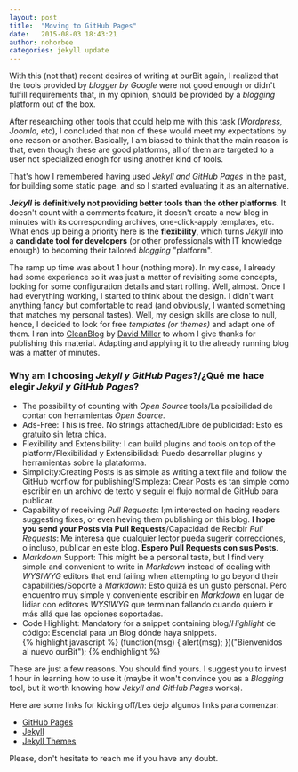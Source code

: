 ```yaml
---
layout: post
title:  "Moving to GitHub Pages"
date:   2015-08-03 18:43:21
author: nohorbee
categories: jekyll update
---
```


With this (not that) recent desires of writing at ourBit again, I realized that the tools provided by *blogger by Google* were not good enough or didn't fulfill requirements that, in my opinion, should be provided by a *blogging* platform out of the box<!--MORE-->.  

After researching other tools that could help me with this task (*Wordpress, Joomla*, etc), I concluded that non of these would meet my expectations by one reason or another. Basically, I am biased to think that the main reason is that, even though these are good platforms, all of them are targeted to a user not specialized enogh for using another kind of tools.  

That's how I remembered having used *Jekyll and GitHub Pages* in the past, for building some static page, and so I started evaluating it as an alternative.  

***Jekyll*** **is definitively not providing better tools than the other platforms**. It doesn't count with a comments feature, it doesn't create a new blog in minutes with its corresponding archives, one-click-apply templates, etc. What ends up being a priority here is the **flexibility**, which turns *Jekyll* into a **candidate tool for developers** (or other professionals with IT knowledge enough) to becoming their tailored *blogging* "platform".  

The ramp up time was about 1 hour (nothing more). In my case, I already had some experience so it was just a matter of revisiting some concepts, looking for some configuration details and start rolling. Well, almost. Once I had everything working, I started to think about the design. I didn't want anything fancy but comfortable to read (and obviously, I wanted something that matches my personal tastes). Well, my design skills are close to null, hence, I decided to look for free *templates (or themes)* and adapt one of them. I ran into [CleanBlog](https://github.com/IronSummitMedia/startbootstrap-clean-blog) by [David Miller](https://github.com/davidtmiller) to whom I give thanks for publishing this material. Adapting and applying it to the already running blog was a matter of minutes.  

### Why am I choosing *Jekyll y GitHub Pages*?/¿Qué me hace elegir *Jekyll y GitHub Pages*?

- The possibility of counting with *Open Source* tools/La posibilidad de contar con herramientas *Open Source*.
- Ads-Free: This is free. No strings attached/Libre de publicidad: Esto es gratuito sin letra chica.
- Flexibility and Extensibility: I can build plugins and tools on top of the platform/Flexibilidad y Extensibilidad: Puedo desarrollar plugins y herramientas sobre la plataforma.
- Simplicity:Creating Posts is as simple as writing a text file and follow the GitHub worflow for publishing/Simpleza: Crear Posts es tan simple como escribir en un archivo de texto y seguir el flujo normal de GitHub para publicar.
- Capability of receiving *Pull Requests*: I;m interested on hacing readers suggesting fixes, or even heving them publishing on this blog. **I hope you send your Posts via Pull Requests**/Capacidad de Recibir *Pull Requests*: Me interesa que cualquier lector pueda sugerir correcciones, o incluso, publicar en este blog. **Espero Pull Requests con sus Posts**.
- *Markdown* Support: This might be a personal taste, but I find very simple and convenient to write in *Markdown* instead of dealing with *WYSIWYG* editors that end failing when attempting to go beyond their capabilities/Soporte a *Markdown*: Esto quizá es un gusto personal. Pero encuentro muy simple y conveniente escribir en *Markdown* en lugar de lidiar con editores *WYSIWYG* que terminan fallando cuando quiero ir más allá que las opciones soportadas.
- Code Highlight: Mandatory for a snippet containing blog/*Highlight* de código: Escencial para un Blog dónde haya snippets.  
{% highlight javascript %}
(function(msg) {
  alert(msg);
})("Bienvenidos al nuevo ourBit");
{% endhighlight %}

These are just a few reasons. You should find yours. I suggest you to invest 1 hour in learning how to use it (maybe it won't convince you as a *Blogging* tool, but it worth knowing how *Jekyll and GitHub Pages* works).  

Here are some links for kicking off/Les dejo algunos links para comenzar:

- [GitHub Pages](https://pages.github.com/)  
- [Jekyll](http://jekyllrb.com/)  
- [Jekyll Themes](http://jekyllthemes.org/)

Please, don't hesitate to reach me if you have any doubt.  
